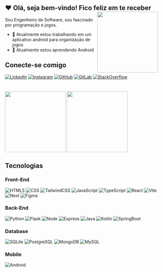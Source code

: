 
  


## ❤ Olá, seja bem-vindo! Fico feliz em te receber <img align="right" src="https://i.gifer.com/7IjS.gif" width="200">

Sou Engenheiro de Software, sou fascinado por programação e jogos.

- 🔭 Atualmente estou trabalhando em um aplicativo android para organização de jogos
- 🌱 Atualmente estou aprendendo Android

## Conecte-se comigo

[![LinkedIn](https://img.shields.io/badge/LinkedIn-0077B5?style=for-the-badge&logo=linkedin&logoColor=white)](https://www.linkedin.com/in/leandrojose-developer/)
[![Instagram](https://img.shields.io/badge/Instagram-E4405F?style=for-the-badge&logo=instagram&logoColor=white)](https://www.instagram.com/ljborgesdev/)
[![GitHub](https://img.shields.io/badge/GitHub-100000?style=for-the-badge&logo=github&logoColor=white)](https://github.com/Landro001)
[![GitLab](https://img.shields.io/badge/GitLab-330F63?style=for-the-badge&logo=gitlab&logoColor=white)](https://gitlab.com/Landro001)
[![StackOverflow](https://img.shields.io/badge/Stack_Overflow-FE7A16?style=for-the-badge&logo=stack-overflow&logoColor=white)](https://pt.stackoverflow.com/users/334055/leandro-jos%c3%a9-borges)


#
<div align = "left">
  <img height = "200em" src="https://github-readme-stats.vercel.app/api/top-langs/?username=Landro001&layout=compact&show_icons=true&theme=synthwave&count_private=true"/>
  <img height = "200em" src="https://github-readme-stats.vercel.app/api?username=Landro001&show_icons=true&show_icons=true&theme=synthwave&count_private=true" />
</div>

## Tecnologias

### Front-End
![HTML5](https://img.shields.io/badge/HTML5-E34F26?style=for-the-badge&logo=html5&logoColor=white)
![CSS](https://img.shields.io/badge/CSS-663399?style=for-the-badge&logo=css&logoColor=white)
![TailwindCSS](https://img.shields.io/badge/Tailwindcss-06B6D4?style=for-the-badge&logo=tailwindcss&logoColor=white)
![JavaScript](https://img.shields.io/badge/JavaScript-323330?style=for-the-badge&logo=javascript&logoColor=F7DF1E)
![TypeScript](https://img.shields.io/badge/TypeScript-3178C6?style=for-the-badge&logo=typescript&logoColor=white)
![React](https://img.shields.io/badge/React-darkblue?style=for-the-badge&logo=react&logoColor=61DBFB)
![Vite](https://img.shields.io/badge/Vite-B73BFE?style=for-the-badge&logo=vite&logoColor=FFD830)
![Next](https://img.shields.io/badge/Next-black?style=for-the-badge&logo=next.js)
![Figma](https://img.shields.io/badge/Figma-F24E1E?style=for-the-badge&logo=figma&logoColor=white)

### Back-End

![Python](https://img.shields.io/badge/Python-14354C?style=for-the-badge&logo=python&logoColor=white)
![Flask](https://img.shields.io/badge/Flask-black?style=for-the-badge&logo=flask&logoColor=white)
![Node](https://img.shields.io/badge/Node-679F62.svg?style=for-the-badge&logo=node.js&logoColor=white)
![Express](https://img.shields.io/badge/Express-black.svg?style=for-the-badge&logo=express&logoColor=white)
![Java](https://img.shields.io/badge/Java-%23ED8B00.svg?style=for-the-badge&logo=openjdk&logoColor=white)
![Kotlin](https://img.shields.io/badge/Kotlin-7F52FF.svg?style=for-the-badge&logo=kotlin&logoColor=white)
![SpringBoot](https://img.shields.io/badge/SpringBoot-6DB33F.svg?style=for-the-badge&logo=springboot&logoColor=white)

### Database

![SQLite](https://img.shields.io/badge/SQLite-003B57.svg?style=for-the-badge&logo=sqlite&logoColor=white)
![PostgreSQL](https://img.shields.io/badge/PostgreSQL-4169E1.svg?style=for-the-badge&logo=postgresql&logoColor=white)
![MongoDB](https://img.shields.io/badge/MongoDB-47A248.svg?style=for-the-badge&logo=mongodb&logoColor=white)
![MySQL](https://img.shields.io/badge/MySQL-4479A1.svg?style=for-the-badge&logo=mysql&logoColor=white)


### Mobile
![Android](https://img.shields.io/badge/Android-34A853?style=for-the-badge&logo=android&logoColor=white)
